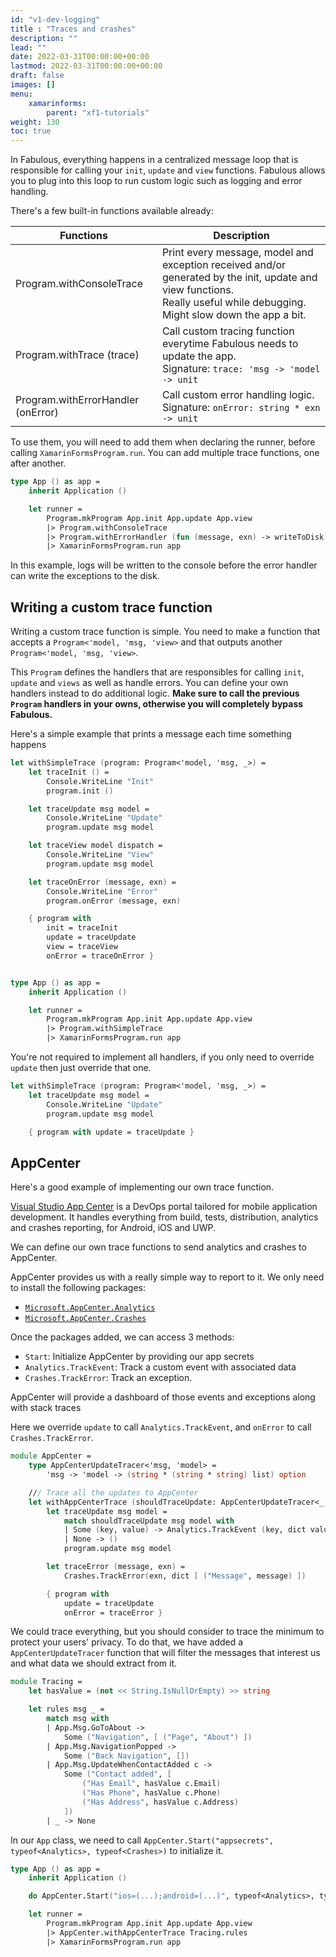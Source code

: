 ```yaml
---
id: "v1-dev-logging"
title : "Traces and crashes"
description: ""
lead: ""
date: 2022-03-31T00:00:00+00:00
lastmod: 2022-03-31T00:00:00+00:00
draft: false
images: []
menu:
    xamarinforms:
        parent: "xf1-tutorials"
weight: 130
toc: true
---
```


In Fabulous, everything happens in a centralized message loop that is responsible for calling your `init`, `update` and `view` functions.
Fabulous allows you to plug into this loop to run custom logic such as logging and error handling.

There's a few built-in functions available already:

| Functions                 | Description |
| ------------------------- | ----------- |
| Program.withConsoleTrace  | Print every message, model and exception received and/or generated by the init, update and view functions. <br/>Really useful while debugging. Might slow down the app a bit. |
| Program.withTrace (trace) | Call custom tracing function everytime Fabulous needs to update the app. <br/>Signature: `trace: 'msg -> 'model -> unit` |
| Program.withErrorHandler (onError)  | Call custom error handling logic. <br/>Signature: `onError: string * exn -> unit` |

To use them, you will need to add them when declaring the runner, before calling `XamarinFormsProgram.run`.
You can add multiple trace functions, one after another.

```fs
type App () as app =
    inherit Application ()

    let runner =
        Program.mkProgram App.init App.update App.view
        |> Program.withConsoleTrace
        |> Program.withErrorHandler (fun (message, exn) -> writeToDisk exn)
        |> XamarinFormsProgram.run app
```

In this example, logs will be written to the console before the error handler can write the exceptions to the disk.

## Writing a custom trace function

Writing a custom trace function is simple.
You need to make a function that accepts a `Program<'model, 'msg, 'view>` and that outputs another `Program<'model, 'msg, 'view>`.

This `Program` defines the handlers that are responsibles for calling `init`, `update` and `views` as well as handle errors.
You can define your own handlers instead to do additional logic.
**Make sure to call the previous `Program` handlers in your owns, otherwise you will completely bypass Fabulous.**

Here's a simple example that prints a message each time something happens

```fs
let withSimpleTrace (program: Program<'model, 'msg, _>) =
    let traceInit () =
        Console.WriteLine "Init"
        program.init ()

    let traceUpdate msg model =
        Console.WriteLine "Update"
        program.update msg model

    let traceView model dispatch =
        Console.WriteLine "View"
        program.update msg model

    let traceOnError (message, exn) =
        Console.WriteLine "Error"
        program.onError (message, exn)

    { program with
        init = traceInit
        update = traceUpdate
        view = traceView
        onError = traceOnError }


type App () as app =
    inherit Application ()

    let runner =
        Program.mkProgram App.init App.update App.view
        |> Program.withSimpleTrace
        |> XamarinFormsProgram.run app
```

You're not required to implement all handlers, if you only need to override `update` then just override that one.

```fs
let withSimpleTrace (program: Program<'model, 'msg, _>) =
    let traceUpdate msg model =
        Console.WriteLine "Update"
        program.update msg model

    { program with update = traceUpdate }
```

## AppCenter

Here's a good example of implementing our own trace function.

[Visual Studio App Center](https://appcenter.ms) is a DevOps portal tailored for mobile application development.
It handles everything from build, tests, distribution, analytics and crashes reporting, for Android, iOS and UWP.

We can define our own trace functions to send analytics and crashes to AppCenter.

AppCenter provides us with a really simple way to report to it.
We only need to install the following packages:

- [`Microsoft.AppCenter.Analytics`](https://www.nuget.org/packages/Microsoft.AppCenter.Analytics/)
- [`Microsoft.AppCenter.Crashes`](https://www.nuget.org/packages/Microsoft.AppCenter.Crashes/)

Once the packages added, we can access 3 methods:

- `Start`: Initialize AppCenter by providing our app secrets
- `Analytics.TrackEvent`: Track a custom event with associated data
- `Crashes.TrackError`: Track an exception.

AppCenter will provide a dashboard of those events and exceptions along with stack traces

Here we override `update` to call `Analytics.TrackEvent`, and `onError` to call `Crashes.TrackError`.

```fs
module AppCenter =
    type AppCenterUpdateTracer<'msg, 'model> =
        'msg -> 'model -> (string * (string * string) list) option

    /// Trace all the updates to AppCenter
    let withAppCenterTrace (shouldTraceUpdate: AppCenterUpdateTracer<_, _>) (program: Program<_, _, _>) =
        let traceUpdate msg model =
            match shouldTraceUpdate msg model with
            | Some (key, value) -> Analytics.TrackEvent (key, dict value)
            | None -> ()
            program.update msg model

        let traceError (message, exn) =
            Crashes.TrackError(exn, dict [ ("Message", message) ])

        { program with
            update = traceUpdate
            onError = traceError }
```

We could trace everything, but you should consider to trace the minimum to protect your users' privacy.
To do that, we have added a `AppCenterUpdateTracer` function that will filter the messages that interest us and what data we should extract from it.

```fs
module Tracing =
    let hasValue = (not << String.IsNullOrEmpty) >> string

    let rules msg _ =
        match msg with
        | App.Msg.GoToAbout ->
            Some ("Navigation", [ ("Page", "About") ])
        | App.Msg.NavigationPopped ->
            Some ("Back Navigation", [])
        | App.Msg.UpdateWhenContactAdded c ->
            Some ("Contact added", [
                ("Has Email", hasValue c.Email)
                ("Has Phone", hasValue c.Phone)
                ("Has Address", hasValue c.Address)
            ])
        | _ -> None
```

In our `App` class, we need to call `AppCenter.Start("appsecrets", typeof<Analytics>, typeof<Crashes>)` to initialize it.

```fs
type App () as app =
    inherit Application ()

    do AppCenter.Start("ios=(...);android=(...)", typeof<Analytics>, typeof<Crashes>)

    let runner =
        Program.mkProgram App.init App.update App.view
        |> AppCenter.withAppCenterTrace Tracing.rules
        |> XamarinFormsProgram.run app
```
